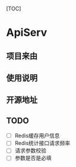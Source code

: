 [TOC]

# ApiServ

## 项目来由

## 使用说明

## 开源地址

## 





## TODO

- [ ] Redis缓存用户信息
- [ ] Redis统计接口请求频率
- [ ] 请求参数校验
- [ ] 参数是否是必填